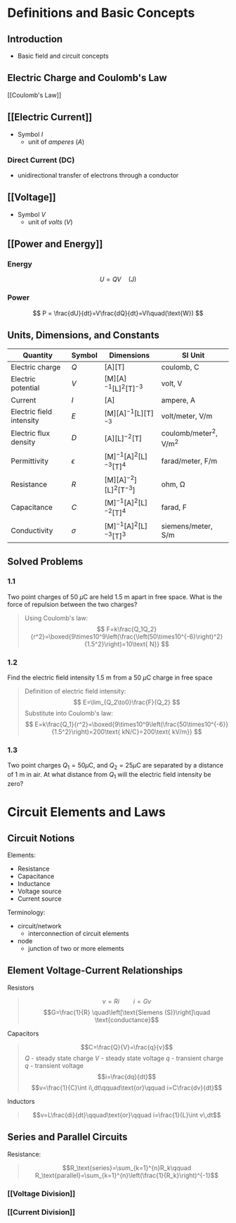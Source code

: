 # Definitions and Basic Concepts

## Introduction

- Basic field and circuit concepts

## Electric Charge and Coulomb's Law

[[Coulomb's Law]]

## [[Electric Current]]

- Symbol $I$
	- unit of *amperes* ($A$)

### Direct Current (DC)

- unidirectional transfer of electrons through a conductor

## [[Voltage]]

- Symbol $V$
	- unit of *volts* ($V$)

## [[Power and Energy]]

### Energy

$$ 
U = QV\quad(\text{J})
$$

### Power

$$ 
P = \frac{dU}{dt}=V\frac{dQ}{dt}=VI\quad(\text{W})
$$

## Units, Dimensions, and Constants

| Quantity                 | Symbol     | Dimensions                                                                                             | SI Unit                                   |
| ------------------------ | ---------- | ------------------------------------------------------------------------------------------------------ | ----------------------------------------- |
| Electric charge          | $Q$        | $\left[\text{A}\right]\left[\text{T}\right]$                                                           | coulomb, $\text{C}$                       |
| Electric potential       | $V$        | $\left[\text{M}\right]\left[\text{A}\right]^{-1}\left[\text{L}\right]^2\left[\text{T}\right]^{-3}$     | volt, $\text{V}$                          |
| Current                  | $I$        | $\left[\text{A}\right]$                                                                                | ampere, $\text{A}$                        |
| Electric field intensity | $E$        | $\left[\text{M}\right]\left[\text{A}\right]^{-1}\left[\text{L}\right]\left[\text{T}\right]^{-3}$       | volt/meter, $\text{V/m}$                  |
| Electric flux density    | $D$        | $\left[\text{A}\right]\left[\text{L}\right]^{-2}\left[\text{T}\right]$                                 | coulomb/meter<sup>2</sup>, $\text{V/m}^2$ |
| Permittivity             | $\epsilon$ | $\left[\text{M}\right]^{-1}\left[\text{A}\right]^2\left[\text{L}\right]^{-3}\left[\text{T}\right]^4$   | farad/meter, $\text{F/m}$                 |
| Resistance               | $R$        | $\left[\text{M}\right]\left[\text{A}\right]^{-2}]\left[\text{L}\right]^2\left[\text{T}^{-3}\right]$    | ohm, $\mathrm{\Omega}$                             |
| Capacitance              | $C$        | $\left[\text{M}\right]^{-1}\left[\text{A}\right]^{2}\left[\text{L}\right]^{-2}\left[\text{T}\right]^4$ | farad, $\text{F}$                                |
| Conductivity             | $\sigma$   | $\left[\text{M}\right]^{-1}\left[\text{A}\right]^{2}\left[\text{L}\right]^{-3}\left[\text{T}\right]^3$ | siemens/meter, $\text{S/m}$               | 


## Solved Problems

### 1.1

Two point charges of 50 $\mu\text{C}$ are held 1.5 $\text{m}$ apart in free space. What is the force of repulsion between the two charges?

> Using Coulomb's law:
> $$
> F=k\frac{Q_1Q_2}{r^2}=\boxed{9\times10^9\left(\frac{\left(50\times10^{-6}\right)^2}{1.5^2}\right)=10\text{ N}}
> $$

### 1.2

Find the electric field intensity 1.5 $\text{m}$ from a 50 $\mu\text{C}$ charge in free space

> Definition of electric field intensity:
> $$
> E=\lim_{Q_2\to0}\frac{F}{Q_2}
> $$
> Substitute into Coulomb's law:
> $$
> E=k\frac{Q_1}{r^2}=\boxed{9\times10^9\left(\frac{50\times10^{-6}}{1.5^2}\right)=200\text{ kN/C}=200\text{ kV/m}}
> $$

### 1.3

Two point charges $Q_1=50\mu\text{C}$, and $Q_2=25\mu\text{C}$ are separated by a distance of 1 $\text{m}$ in air. At what distance from $Q_1$ will the electric field intensity be zero?



# Circuit Elements and Laws

## Circuit Notions

Elements:
- Resistance
- Capacitance
- Inductance
- Voltage source
- Current source

Terminology:

- circuit/network
	- interconnection of circuit elements
- node
	- junction of two or more elements

## Element Voltage-Current Relationships

Resistors

> $$v=Ri\qquad i=Gv$$
> $$G=\frac{1}{R} \quad\left[\text{Siemens (S)}\right]\quad \text{conductance}$$

Capacitors

> $$C=\frac{Q}{V}=\frac{q}{v}$$
*Q* - steady state charge
*V* - steady state voltage
*q* - transient charge
*q* - transient voltage
$$i=\frac{dq}{dt}$$
$$v=\frac{1}{C}\int i\,dt\qquad\text{or}\qquad i=C\frac{dv}{dt}$$

Inductors

> $$v=L\frac{di}{dt}\qquad\text{or}\qquad i=\frac{1}{L}\int v\,dt$$

## Series and Parallel Circuits

Resistance:

> $$R_\text{series}=\sum_{k=1}^{n}R_k\qquad R_\text{parallel}=\sum_{k=1}^{n}\left(\frac{1}{R_k}\right)^{-1}$$

### [[Voltage Division]]

### [[Current Division]]

